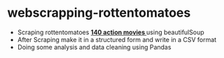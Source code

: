 # webscrapping-rottentomatoes

- Scraping rottentomatoes **[140 action movies ](https://bit.ly/2RXoeQv)** using beautifulSoup
- After Scraping make it in a structured form and write in a CSV format
- Doing some analysis and data cleaning using Pandas
